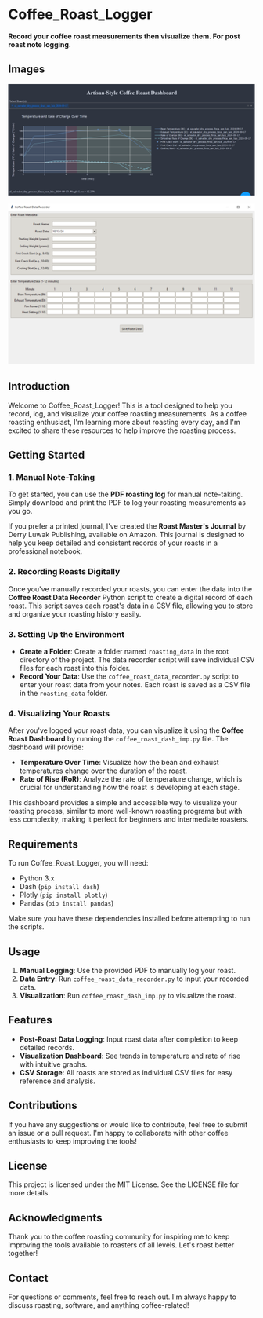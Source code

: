 # Coffee_Roast_Logger

**Record your coffee roast measurements then visualize them. For post roast note logging.**

## Images

![Roast Dashboard](roast_dashboard.png)

![Roast Recorder](roast_recorder.png)

## Introduction

Welcome to Coffee_Roast_Logger! This is a tool designed to help you record, log, and visualize your coffee roasting measurements. As a coffee roasting enthusiast, I'm learning more about roasting every day, and I'm excited to share these resources to help improve the roasting process.

## Getting Started

### 1. Manual Note-Taking

To get started, you can use the **PDF roasting log** for manual note-taking. Simply download and print the PDF to log your roasting measurements as you go.

If you prefer a printed journal, I've created the **Roast Master's Journal** by Derry Luwak Publishing, available on Amazon. This journal is designed to help you keep detailed and consistent records of your roasts in a professional notebook.

### 2. Recording Roasts Digitally

Once you've manually recorded your roasts, you can enter the data into the **Coffee Roast Data Recorder** Python script to create a digital record of each roast. This script saves each roast's data in a CSV file, allowing you to store and organize your roasting history easily.

### 3. Setting Up the Environment

- **Create a Folder**: Create a folder named `roasting_data` in the root directory of the project. The data recorder script will save individual CSV files for each roast into this folder.
- **Record Your Data**: Use the `coffee_roast_data_recorder.py` script to enter your roast data from your notes. Each roast is saved as a CSV file in the `roasting_data` folder.

### 4. Visualizing Your Roasts

After you've logged your roast data, you can visualize it using the **Coffee Roast Dashboard** by running the `coffee_roast_dash_imp.py` file. The dashboard will provide:

- **Temperature Over Time**: Visualize how the bean and exhaust temperatures change over the duration of the roast.
- **Rate of Rise (RoR)**: Analyze the rate of temperature change, which is crucial for understanding how the roast is developing at each stage.

This dashboard provides a simple and accessible way to visualize your roasting process, similar to more well-known roasting programs but with less complexity, making it perfect for beginners and intermediate roasters.

## Requirements

To run Coffee_Roast_Logger, you will need:

- Python 3.x
- Dash (`pip install dash`)
- Plotly (`pip install plotly`)
- Pandas (`pip install pandas`)

Make sure you have these dependencies installed before attempting to run the scripts.

## Usage

1. **Manual Logging**: Use the provided PDF to manually log your roast.
2. **Data Entry**: Run `coffee_roast_data_recorder.py` to input your recorded data.
3. **Visualization**: Run `coffee_roast_dash_imp.py` to visualize the roast.

## Features

- **Post-Roast Data Logging**: Input roast data after completion to keep detailed records.
- **Visualization Dashboard**: See trends in temperature and rate of rise with intuitive graphs.
- **CSV Storage**: All roasts are stored as individual CSV files for easy reference and analysis.

## Contributions

If you have any suggestions or would like to contribute, feel free to submit an issue or a pull request. I'm happy to collaborate with other coffee enthusiasts to keep improving the tools!

## License

This project is licensed under the MIT License. See the LICENSE file for more details.

## Acknowledgments

Thank you to the coffee roasting community for inspiring me to keep improving the tools available to roasters of all levels. Let's roast better together!

## Contact

For questions or comments, feel free to reach out. I'm always happy to discuss roasting, software, and anything coffee-related!
